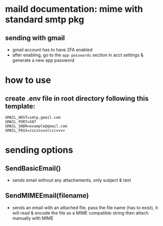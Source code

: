 # maild documentation: mime with standard smtp pkg
## sending with gmail
- gmail account has to have 2FA enabled
- after enabling, go to the `app passwords` section in acct settings & generate a new app password
# how to use 
## create .env file in root directory following this template: 
```
GMAIL_HOST=smtp.gmail.com
GMAIL_PORT=587
GMAIL_SNDR=example@gmail.com
GMAIL_PASS=zzzzxxxxccccvvvv
```
# sending options
## SendBasicEmail() 
- sends email without any attachements, only subject & text
## SendMIMEEmail(filename)
- sends an email with an attached file. pass the file name (has to exist), it will read & encode the file as a MIME compatible string then attach manually with MIME
